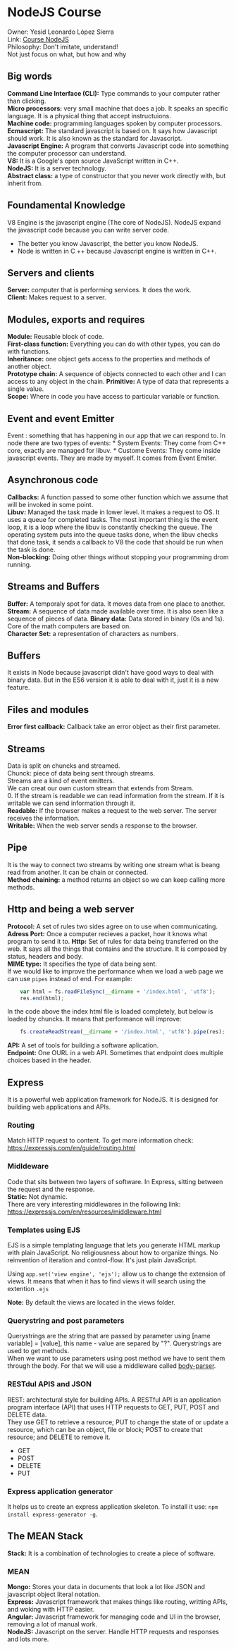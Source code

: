 # NodeJS Course  
Owner: Yesid Leonardo López Sierra  
Link: [Course NodeJS](https://www.udemy.com/understand-nodejs/)  
Philosophy: Don't imitate, understand!  
Not just focus on what, but how and why
## Big words  
**Command Line Interface (CLI):** Type commands to your computer rather than clicking.  
**Micro processors:** very small machine that does a job. It speaks an specific language. It is a physical thing that accept instructuions.  
**Machine code:** programming languages spoken by computer processors.  
**Ecmascript:** The standard javascript is based on. It says how Javascript should work. It is also known as the standard for Javascript.  
**Javascript Engine:** A program that converts Javascript code into something the computer processor can understand.  
**V8:** It is a Google's open source JavaScript written in C++.  
**NodeJS:** It is a server technology.  
**Abstract class:** a type of constructor that you never work directly with, but inherit from.     
## Foundamental Knowledge  
V8 Engine is the javascript engine (The core of NodeJS). NodeJS expand the javascript code because you can write server code.  
* The better you know Javascript, the better you know NodeJS.  
* Node is written in C ++ because Javascript engine is written in C++.  
## Servers and clients
**Server:** computer that is performing services. It does the work.  
**Client:** Makes request to a server.  
## Modules, exports and requires  
**Module:** Reusable block of code.  
**First-class function:** Everything you can do with other types, you can do with functions.  
**Inheritance:** one object gets access to the properties and methods of another object.  
**Prototype chain:** A sequence of objects connected to each other and I can access to any object in the chain.
**Primitive:** A type of data that represents a single value.  
**Scope:** Where in code you have access to particular variable or function.  
## Event and event Emitter  
Event : something that has happening in our app that we can respond to. In node there are two types of events:
    * System Events: They come from C++ core, exactly are managed for libuv.
    * Custome Events: They come inside javascript events. They are made by myself. It comes from Event Emiter.  
## Asynchronous code  
**Callbacks:** A function passed to some other function which we assume that will be invoked in some point.  
**Libuv:** Managed the task made in lower level. It makes a request to OS. It uses a queue for completed tasks. The most important thing is the event loop, it is a loop where the libuv is constantly checking the queue. The operating system puts into the queue tasks done, when the libuv checks that done task, it sends a callback to V8 the code that should be run when the task is done.  
**Non-blocking:** Doing other things without stopping your programming drom running. 
## Streams and Buffers  
**Buffer:** A temporaly spot for data. It moves data from one place to another.
**Stream:** A sequence of data made available over time. It is also seen like a sequence of pieces of data.
**Binary data:** Data stored in binary (0s and 1s). Core of the math computers are based on.  
**Character Set:** a representation of characters as numbers.  
## Buffers  
It exists in Node because javascript didn't have good ways to deal with binary data. But in the ES6  version it is able to deal with it, just it is a new feature.  
## Files and modules  
**Error first callback:** Callback take an error object as their first parameter.  
## Streams  
Data is split on chuncks and streamed.  
Chunck: piece of data being sent through streams.  
Streams are a kind of event emitters.  
We can creat our own custom stream that extends from Stream.  
0.
If the stream is readable we can read information from the stream. If it is writable we can send information through it.  
**Readable:** If the browser makes a request to the web server. The server receives the information.  
**Writable:** When the web server sends a response to the browser.  
## Pipe  
It is the way to connect two streams by writing one stream what is beang read from another. It can be chain or connected.  
**Method chaining:** a method returns an object so we can keep calling more methods.   
## Http and being a web server  
**Protocol:** A set of rules two sides agree on to use when communicating.  
**Adress Port:** Once a computer recieves a packet, how it knows what program to send it to. 
**Http:** Set of rules for data being transferred on the web. It says all the things that contains and the structure. It is composed by status, headers and body.  
**MIME type:** It specifies the type of data being sent.  
If we would like to improve the performance when we load a web page we can use `pipes` instead of end. For example:
```javascript
    var html = fs.readFileSync(__dirname + '/index.html', 'utf8');
    res.end(html);
```
In the code above the index html file is loaded completely, but below is loaded by chuncks. It means that performance will improve:  
```javascript
    fs.createReadStream(__dirname + '/index.html', 'utf8').pipe(res);
```
**API:** A set of tools for building a software aplication.  
**Endpoint:** One OURL in a web API. Sometimes that endpoint does multiple choices based in the header.  
## Express  
It is a powerful web application framework for NodeJS. It is designed for building web applications and APIs. 
### Routing  
Match HTTP request to content. To get more information check: https://expressjs.com/en/guide/routing.html  

### Midldeware  
Code that sits between two layers of software. In Express, sitting between the request and the response.  
**Static:** Not dynamic.  
There are very interesting middlewares in the following link: https://expressjs.com/en/resources/middleware.html  

### Templates using EJS  

EJS is a simple templating language that lets you generate HTML markup with plain JavaScript. No religiousness about how to organize things. No reinvention of iteration and control-flow. It's just plain JavaScript.  

Using `app.set('view engine', 'ejs');` allow us to change the extension of views. It means that when it has to find views it will search using the extention `.ejs`

**Note:** By default the views are located in the views folder. 
 
### Querystring and post parameters  
Querystrings are the string that are passed by parameter using [name variable] = [value], this name - value are separed by "?". Querystrings are used to get methods.  
When we want to use parameters using post method we have to sent them through the body. For that we will use a middleware called [body-parser](https://expressjs.com/en/resources/middleware/body-parser.html).  
### RESTdul APIS and JSON  
REST: architectural style for building APIs. A RESTful API is an application program interface (API) that uses HTTP requests to GET, PUT, POST and DELETE data.  
They use GET to retrieve a resource; PUT to change the state of or update a resource, which can be an object, file or block; POST to create that resource; and DELETE to remove it.  
* GET
* POST
* DELETE
* PUT
### Express application generator  
It helps us to create an express application skeleton. To install it use: `npm install express-generator -g`.  
## The MEAN Stack  
**Stack:** It is a combination of technologies to create a piece of software.  
### MEAN  
**Mongo:** Stores your data in documents that look a lot like JSON and javascript object literal notation.  
**Express:** Javascript framework that makes things like routing, writting APIs, and woking with HTTP easier.  
**Angular:** Javascript framework for managing code and UI in the browser, removing a lot of manual work.  
**NodeJS:** Javascript on the server. Handle HTTP requests and responses and lots more.
 


